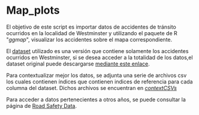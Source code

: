# Map_plots

El objetivo de este script es importar datos de accidentes de tránsito ocurridos en la localidad de Westminster y utilizando el paquete de R "*ggmap*", visualizar los accidentes sobre el mapa correspondiente. 
  
El [dataset](/Westminster_road_accidents_2005to2015.csv ) utilizado es una versión que contiene solamente los accidentes ocurridos en Westminster, si se desea acceder a la totalidad de los datos,el dataset original puede descargarse [mediante este enlace](https://www.kaggle.com/silicon99/dft-accident-data/version/3). 

Para contextualizar mejor los datos, se adjunta una serie de archivos csv los cuales contienen índices que contienen indices de referencia para cada columna del dataset. Dichos archivos se encuentran en *[contextCSVs](/contextCSVs)*

Para acceder a datos pertenecientes a otros años, se puede consultar la página de [Road Safety Data](https://data.gov.uk/dataset/cb7ae6f0-4be6-4935-9277-47e5ce24a11f/road-safety-data). 














